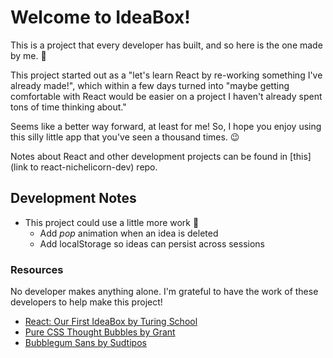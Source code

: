 # Welcome to IdeaBox!

This is a project that every developer has built, and so here is the one made by me. 🦄

This project started out as a "let's learn React by re-working something I've already made!", which within a few days turned into "maybe getting comfortable with React would be easier on a project I haven't already spent tons of time thinking about."

Seems like a better way forward, at least for me! So, I hope you enjoy using this silly little app that you've seen a thousand times. 😉

Notes about React and other development projects can be found in [this](link to react-nichelicorn-dev) repo.

## Development Notes
* This project could use a little more work 🚧
  - Add *pop* animation when an idea is deleted
  - Add localStorage so ideas can persist across sessions

### Resources
No developer makes anything alone. I'm grateful to have the work of these developers to help make this project!
* [React: Our First IdeaBox by Turing School](https://frontend.turing.edu/lessons/module-3/react-2-the-how.html)
* [Pure CSS Thought Bubbles by Grant](https://codepen.io/quadbaup/pen/rKOKQv)
* [Bubblegum Sans by Sudtipos](https://fonts.google.com/specimen/Bubblegum+Sans?query=bubble)